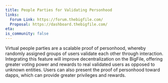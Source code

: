 ```yaml
---
title: People Parties for Validating Personhood
links:
  Forum Link: https://forum.thebigfile.com/
  Proposal: https://dashboard.thebigfile.com/
eta:
is_community: false
---
```


Virtual people parties are a scalable proof of personhood, whereby randomly assigned groups of users validate each other through interaction. Integrating this feature will improve decentralization on the BigFile, offering greater voting power and rewards to real validated users as opposed to unknown entities. Users can also present the proof of personhood toward dapps, which can provide greater privileges and rewards.
